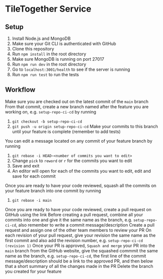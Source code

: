 # TileTogether Service

## Setup
1. Install Node.js and MongoDB
2. Make sure your Git CLI is authenticated with GitHub
3. Clone this repository
4. Run `npm install` in the root directory 
5. Make sure MongoDB is running on port 27017 
6. Run `npm run dev` in the root directory 
7. Go to `localhost:3001/health` to see if the server is running
8. Run `npm run test` to run the tests

## Workflow

Make sure you are checked out on the latest commit of the `main` branch
From that commit, create a new branch named after the feature you are working on, e.g. `setup-repo-ci-cd` by running
1. `git checkout -b setup-repo-ci-cd`
2. `git push -u origin setup-repo-ci-cd`
Make your commits to this branch until your feature is complete (remember to add tests)

You can edit a message located on any commit of your feature branch by running
1. `git rebase -i HEAD~<number of commits you want to edit>`
2. Change `pick` to `reword` or `r` for the commits you want to edit
3. Save and exit
4. An editor will open for each of the commits you want to edit, edit and save for each commit

Once you are ready to have your code reviewed, squash all the commits on your feature branch into one commit by running
1. `git rebase -i main`

Once you are ready to have your code reviewed, create a pull request on GitHub using the link
Before creating a pull request, combine all your commits into one and give it the same name as the branch, e.g. `setup-repo-ci-cd`, also remember to write a commit message/description
Create a pull request and assign one of the other team members to review your PR
On each revision of your pull request, give your revision the same name as the first commit and also add the revision number, e.g. `setup-repo-ci-cd (revision 1)` 
Once your PR is approved, `Squash and merge` your PR into the `main` branch from the GitHub website, give the squashed commmit the same name as the branch, e.g. `setup-repo-ci-cd`, the first line of the commit message/description should be a link to the approved PR, and then below that a short summary of all the changes made in the PR
Delete the branch you created for your feature
